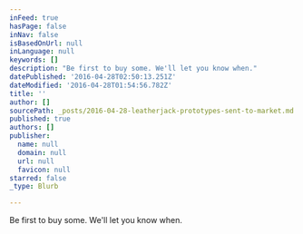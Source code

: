 ```yaml
---
inFeed: true
hasPage: false
inNav: false
isBasedOnUrl: null
inLanguage: null
keywords: []
description: "Be first to buy some. We'll let you know when."
datePublished: '2016-04-28T02:50:13.251Z'
dateModified: '2016-04-28T01:54:56.782Z'
title: ''
author: []
sourcePath: _posts/2016-04-28-leatherjack-prototypes-sent-to-market.md
published: true
authors: []
publisher:
  name: null
  domain: null
  url: null
  favicon: null
starred: false
_type: Blurb

---
```

Be first to buy some. We'll let you know when.